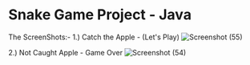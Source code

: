 # Snake Game Project - Java
The ScreenShots:-
1.) Catch the Apple - (Let's Play)
![Screenshot (55)](https://github.com/1223karthik21/Snake_Game/assets/104613056/09eb4b72-5309-4dd7-bd18-525a4ee4b108)

2.) Not Caught Apple - Game Over
![Screenshot (54)](https://github.com/1223karthik21/Snake_Game/assets/104613056/b1fcdc69-f4ec-4e36-9461-14c6b54c2910)
